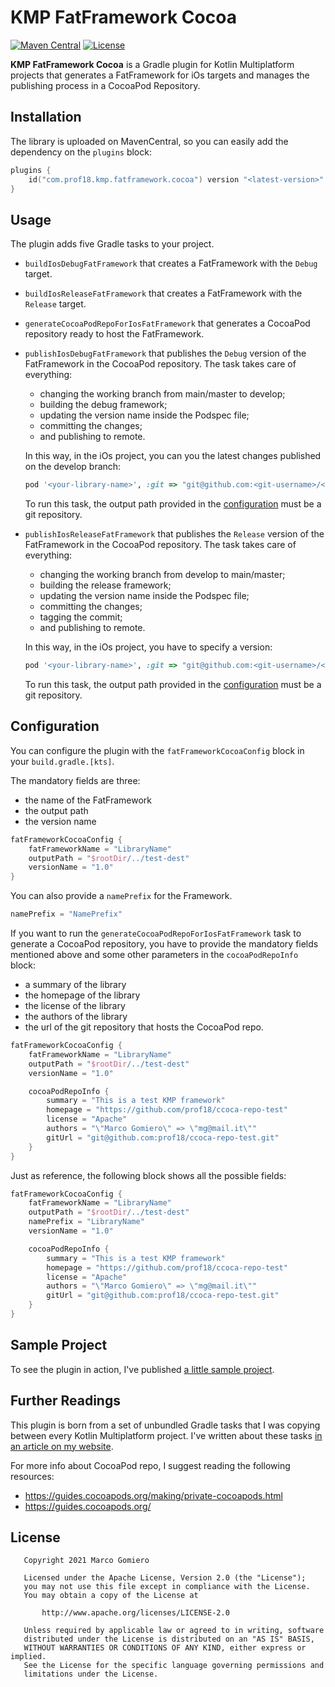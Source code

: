 # KMP FatFramework Cocoa

[![Maven Central](https://maven-badges.herokuapp.com/maven-central/com.prof18.kmp.fatframework.cocoa/com.prof18.kmp.fatframework.cocoa.gradle.plugin/badge.svg?style=plastic)](https://maven-badges.herokuapp.com/maven-central/com.prof18.kmp.fatframework.cocoa/com.prof18.kmp.fatframework.cocoa.gradle.plugin)
[![License](https://img.shields.io/badge/License-Apache%202.0-blue.svg)](https://opensource.org/licenses/Apache-2.0)

**KMP FatFramework Cocoa** is a Gradle plugin for Kotlin Multiplatform projects that generates a FatFramework for iOs
targets and manages the publishing process in a CocoaPod Repository.

## Installation

The library is uploaded on MavenCentral, so you can easily add the dependency on the `plugins` block:

```kotlin
plugins {
    id("com.prof18.kmp.fatframework.cocoa") version "<latest-version>"
}
```

## Usage

The plugin adds five Gradle tasks to your project.

- `buildIosDebugFatFramework` that creates a FatFramework with the `Debug` target.


- `buildIosReleaseFatFramework` that creates a FatFramework with the `Release` target.


- `generateCocoaPodRepoForIosFatFramework` that generates a CocoaPod repository ready to host the FatFramework.


- `publishIosDebugFatFramework` that publishes the `Debug` version of the FatFramework in the CocoaPod repository.
  The task takes care of everything:
  - changing the working branch from main/master to develop;
  - building the debug framework;
  - updating the version name inside the Podspec file;
  - committing the changes;
  - and publishing to remote.

  In this way, in the iOs project, you can you the latest changes published on the develop branch:

  ```ruby
  pod '<your-library-name>', :git => "git@github.com:<git-username>/<repo-name>.git", :branch => 'develop'
  ```
  To run this task, the output path provided in the [configuration](#configuration) must be a git repository.
  <br>


- `publishIosReleaseFatFramework` that publishes the `Release` version of the FatFramework in the CocoaPod repository.
  The task takes care of everything:
  - changing the working branch from develop to main/master;
  - building the release framework;
  - updating the version name inside the Podspec file;
  - committing the changes;
  - tagging the commit;
  - and publishing to remote.

  In this way, in the iOs project, you have to specify a version:

  ```ruby
  pod '<your-library-name>', :git => "git@github.com:<git-username>/<repo-name>.git", :tag => '<version-number>'
  ```

  To run this task, the output path provided in the [configuration](#configuration) must be a git repository.

## Configuration

You can configure the plugin with the `fatFrameworkCocoaConfig` block in your `build.gradle.[kts]`.

The mandatory fields are three:

- the name of the FatFramework
- the output path
- the version name

```kotlin
fatFrameworkCocoaConfig {
    fatFrameworkName = "LibraryName"
    outputPath = "$rootDir/../test-dest"
    versionName = "1.0"
}
```

You can also provide a `namePrefix` for the Framework.

```kotlin
namePrefix = "NamePrefix"
```

If you want to run the `generateCocoaPodRepoForIosFatFramework` task to generate a CocoaPod repository, you have to
provide the mandatory fields mentioned above and some other parameters in the `cocoaPodRepoInfo` block:

- a summary of the library
- the homepage of the library
- the license of the library
- the authors of the library
- the url of the git repository that hosts the CocoaPod repo.

```kotlin
fatFrameworkCocoaConfig {
    fatFrameworkName = "LibraryName"
    outputPath = "$rootDir/../test-dest"
    versionName = "1.0"

    cocoaPodRepoInfo {
        summary = "This is a test KMP framework"
        homepage = "https://github.com/prof18/ccoca-repo-test"
        license = "Apache"
        authors = "\"Marco Gomiero\" => \"mg@mail.it\""
        gitUrl = "git@github.com:prof18/ccoca-repo-test.git"
    }
}
```

Just as reference, the following block shows all the possible fields:

```kotlin
fatFrameworkCocoaConfig {
    fatFrameworkName = "LibraryName"
    outputPath = "$rootDir/../test-dest"
    namePrefix = "LibraryName"
    versionName = "1.0"

    cocoaPodRepoInfo {
        summary = "This is a test KMP framework"
        homepage = "https://github.com/prof18/ccoca-repo-test"
        license = "Apache"
        authors = "\"Marco Gomiero\" => \"mg@mail.it\""
        gitUrl = "git@github.com:prof18/ccoca-repo-test.git"
    }
}
```

## Sample Project

To see the plugin in action, I've published [a little sample project](https://github.com/prof18/kmp-fatframework-test-project).

## Further Readings

This plugin is born from a set of unbundled Gradle tasks that I was copying between every Kotlin Multiplatform project.
I've written about these
tasks [in an article on my website](https://www.marcogomiero.com/posts/2021/kmp-existing-project/).

For more info about CocoaPod repo, I suggest reading the following resources:

- https://guides.cocoapods.org/making/private-cocoapods.html
- https://guides.cocoapods.org/

## License

```
   Copyright 2021 Marco Gomiero

   Licensed under the Apache License, Version 2.0 (the "License");
   you may not use this file except in compliance with the License.
   You may obtain a copy of the License at

       http://www.apache.org/licenses/LICENSE-2.0

   Unless required by applicable law or agreed to in writing, software
   distributed under the License is distributed on an "AS IS" BASIS,
   WITHOUT WARRANTIES OR CONDITIONS OF ANY KIND, either express or implied.
   See the License for the specific language governing permissions and
   limitations under the License.
```
